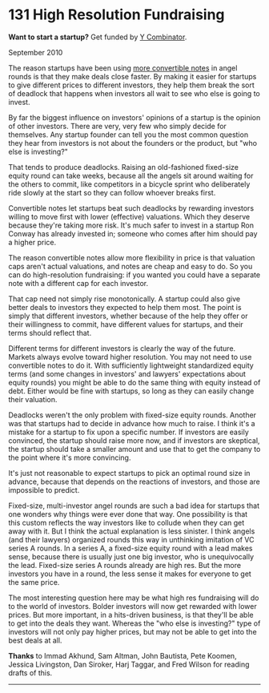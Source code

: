 # 131 High Resolution Fundraising 


  
 
  
 **Want to start a startup?** Get funded by [Y Combinator](http://ycombinator.com/apply.html).   
  
 
  
 September 2010   
  
 The reason startups have been using [more convertible notes](http://twitter.com/paulg/status/22319113993) in angel rounds is that they make deals close faster. By making it easier for startups to give different prices to different investors, they help them break the sort of deadlock that happens when investors all wait to see who else is going to invest.   
  
 By far the biggest influence on investors' opinions of a startup is the opinion of other investors. There are very, very few who simply decide for themselves. Any startup founder can tell you the most common question they hear from investors is not about the founders or the product, but "who else is investing?"   
  
 That tends to produce deadlocks. Raising an old-fashioned fixed-size equity round can take weeks, because all the angels sit around waiting for the others to commit, like competitors in a bicycle sprint who deliberately ride slowly at the start so they can follow whoever breaks first.   
  
 Convertible notes let startups beat such deadlocks by rewarding investors willing to move first with lower (effective) valuations. Which they deserve because they're taking more risk. It's much safer to invest in a startup Ron Conway has already invested in; someone who comes after him should pay a higher price.   
  
 The reason convertible notes allow more flexibility in price is that valuation caps aren't actual valuations, and notes are cheap and easy to do. So you can do high-resolution fundraising: if you wanted you could have a separate note with a different cap for each investor.   
  
 That cap need not simply rise monotonically. A startup could also give better deals to investors they expected to help them most. The point is simply that different investors, whether because of the help they offer or their willingness to commit, have different values for startups, and their terms should reflect that.   
  
 Different terms for different investors is clearly the way of the future. Markets always evolve toward higher resolution. You may not need to use convertible notes to do it. With sufficiently lightweight standardized equity terms (and some changes in investors' and lawyers' expectations about equity rounds) you might be able to do the same thing with equity instead of debt. Either would be fine with startups, so long as they can easily change their valuation.   
  
 Deadlocks weren't the only problem with fixed-size equity rounds. Another was that startups had to decide in advance how much to raise. I think it's a mistake for a startup to fix upon a specific number. If investors are easily convinced, the startup should raise more now, and if investors are skeptical, the startup should take a smaller amount and use that to get the company to the point where it's more convincing.   
  
 It's just not reasonable to expect startups to pick an optimal round size in advance, because that depends on the reactions of investors, and those are impossible to predict.   
  
 Fixed-size, multi-investor angel rounds are such a bad idea for startups that one wonders why things were ever done that way. One possibility is that this custom reflects the way investors like to collude when they can get away with it. But I think the actual explanation is less sinister. I think angels (and their lawyers) organized rounds this way in unthinking imitation of VC series A rounds. In a series A, a fixed-size equity round with a lead makes sense, because there is usually just one big investor, who is unequivocally the lead. Fixed-size series A rounds already are high res. But the more investors you have in a round, the less sense it makes for everyone to get the same price.   
  
 The most interesting question here may be what high res fundraising will do to the world of investors. Bolder investors will now get rewarded with lower prices. But more important, in a hits-driven business, is that they'll be able to get into the deals they want. Whereas the "who else is investing?" type of investors will not only pay higher prices, but may not be able to get into the best deals at all.   
  
 
  
 
  
 
  
 
  
 
  
 
  
 **Thanks** to Immad Akhund, Sam Altman, John Bautista, Pete Koomen, Jessica Livingston, Dan Siroker, Harj Taggar, and Fred Wilson for reading drafts of this.   
  
 
  
 
  
 
  
 

 
* * *
 

 

